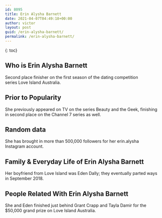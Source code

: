 ```yaml
---
id: 8095
title: Erin Alysha Barnett
date: 2021-04-07T04:49:18+00:00
author: victor
layout: post
guid: /erin-alysha-barnett/
permalink: /erin-alysha-barnett/
---
```



{: toc}


## Who is Erin Alysha Barnett



Second place finisher on the first season of the dating competition series Love Island Australia.

                
                
                
## Prior to Popularity



She previously appeared on TV on the series Beauty and the Geek, finishing in second place on the Channel 7 series as well.

                
                
                
## Random data



She has brought in more than 500,000 followers for her erin.alysha Instagram account.

                
                
                
## Family & Everyday Life of Erin Alysha Barnett



Her boyfriend from Love Island was Eden Dally; they eventually parted ways in September 2018.

                
                
                
## People Related With Erin Alysha Barnett



She and Eden finished just behind Grant Crapp and Tayla Damir for the $50,000 grand prize on Love Island Australia.

                
              
            
          
          
          